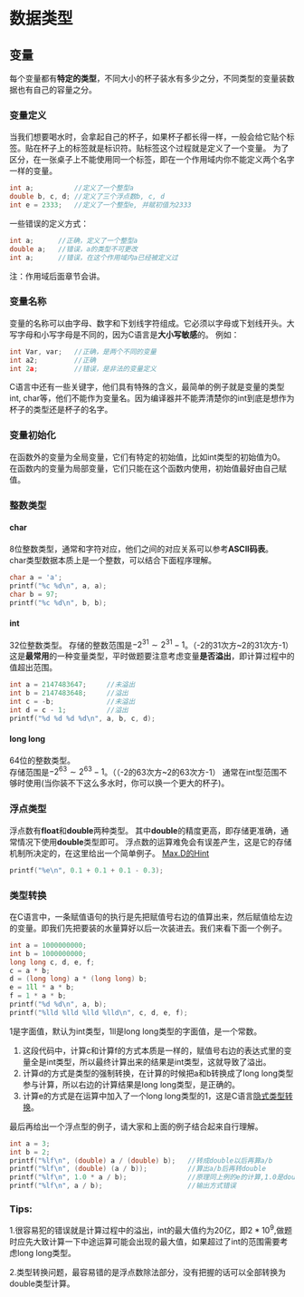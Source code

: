 # 数据类型

## 变量

每个变量都有**特定的类型**，不同大小的杯子装水有多少之分，不同类型的变量装数据也有自己的容量之分。

### 变量定义 

当我们想要喝水时，会拿起自己的杯子，如果杯子都长得一样，一般会给它贴个标签。贴在杯子上的标签就是标识符。贴标签这个过程就是定义了一个变量。
为了区分，在一张桌子上不能使用同一个标签，即在一个作用域内你不能定义两个名字一样的变量。 

```c
int a;          //定义了一个整型a
double b, c, d; //定义了三个浮点数b, c, d
int e = 2333;   //定义了一个整型e, 并赋初值为2333
```  

一些错误的定义方式：  

```c
int a;      //正确，定义了一个整型a
double a;   //错误，a的类型不可更改
int a;      //错误，在这个作用域内a已经被定义过
```  

注：作用域后面章节会讲。 

### 变量名称  

变量的名称可以由字母、数字和下划线字符组成。它必须以字母或下划线开头。大写字母和小写字母是不同的，因为C语言是**大小写敏感**的。
例如：  

```c
int Var, var;   //正确，是两个不同的变量
int a2;         //正确
int 2a;         //错误，是非法的变量定义
```  

C语言中还有一些关键字，他们具有特殊的含义，最简单的例子就是变量的类型int, char等，他们不能作为变量名。因为编译器并不能弄清楚你的int到底是想作为杯子的类型还是杯子的名字。  

### 变量初始化  

在函数外的变量为全局变量，它们有特定的初始值，比如int类型的初始值为0。
在函数内的变量为局部变量，它们只能在这个函数内使用，初始值最好由自己赋值。

### 整数类型

#### char  

8位整数类型，通常和字符对应，他们之间的对应关系可以参考**ASCII码表**。  
char类型数据本质上是一个整数，可以结合下面程序理解。  

```c
char a = 'a';
printf("%c %d\n", a, a);
char b = 97;
printf("%c %d\n", b, b);
```  

#### int  

32位整数类型。 
存储的整数范围是$-2^{31}\sim 2^{31}-1$。（-2的31次方~2的31次方-1）
这是**最常用**的一种变量类型，平时做题要注意考虑变量**是否溢出**，即计算过程中的值超出范围。 

```c
int a = 2147483647;     //未溢出
int b = 2147483648;     //溢出
int c = -b;             //未溢出
int d = c - 1;          //溢出
printf("%d %d %d %d\n", a, b, c, d);
```  

#### long long  

64位的整数类型。  
存储范围是$-2^{63}\sim2^{63}-1$。（（-2的63次方~2的63次方-1）
通常在int型范围不够时使用(当你装不下这么多水时，你可以换一个更大的杯子)。

### 浮点类型  

浮点数有**float**和**double**两种类型。
其中**double**的精度更高，即存储更准确，通常情况下使用**double**类型即可。
浮点数的运算难免会有误差产生，这是它的存储机制所决定的，在这里给出一个简单例子。
[Max.D的Hint](https://buaacoding.cn/problem/1539/index)  

```c
printf("%e\n", 0.1 + 0.1 + 0.1 - 0.3);
```

### 类型转换  

在C语言中，一条赋值语句的执行是先把赋值号右边的值算出来，然后赋值给左边的变量。即我们先把要装的水量算好以后一次装进去。我们来看下面一个例子。 

```c
int a = 1000000000;
int b = 1000000000;
long long c, d, e, f;
c = a * b;
d = (long long) a * (long long) b;
e = 1ll * a * b;
f = 1 * a * b;
printf("%d %d\n", a, b);
printf("%lld %lld %lld %lld\n", c, d, e, f);
```  

1是字面值，默认为int类型，1ll是long long类型的字面值，是一个常数。

1. 这段代码中，计算c和计算f的方式本质是一样的，赋值号右边的表达式里的变量全是int类型，所以最终计算出来的结果是int类型，这就导致了溢出。
1. 计算d的方式是类型的强制转换，在计算的时候把a和b转换成了long long类型参与计算，所以右边的计算结果是long long类型，是正确的。
1. 计算e的方式是在运算中加入了一个long long类型的1，这是C语言[隐式类型转换](https://blog.csdn.net/hanchaoman/article/details/7827031)。

最后再给出一个浮点型的例子，请大家和上面的例子结合起来自行理解。  

```c
int a = 3;
int b = 2;
printf("%lf\n", (double) a / (double) b);   //转成double以后再算a/b
printf("%lf\n", (double) (a / b));          //算出a/b后再转double
printf("%lf\n", 1.0 * a / b);               //原理同上例的e的计算,1.0是double类型的字面值
printf("%lf\n", a / b);                     //输出方式错误
```

### Tips:

1.很容易犯的错误就是计算过程中的溢出，int的最大值约为20亿，即$2*10^{9}$,做题时应先大致计算一下中途运算可能会出现的最大值，如果超过了int的范围需要考虑long long类型。

2.类型转换问题，最容易错的是浮点数除法部分，没有把握的话可以全部转换为double类型计算。
